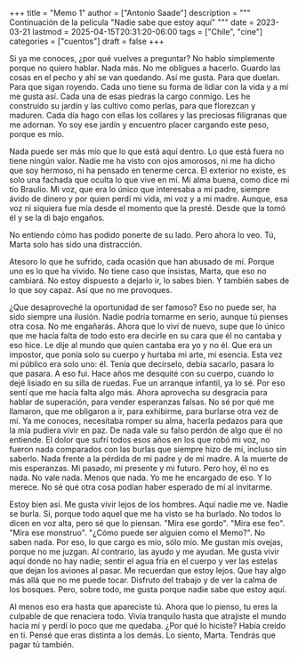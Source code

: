 +++
title = "Memo 1"
author = ["Antonio Saade"]
description = """
  Continuación de la película "Nadie sabe que estoy aquí"
  """
date = 2023-03-21
lastmod = 2025-04-15T20:31:20-06:00
tags = ["Chile", "cine"]
categories = ["cuentos"]
draft = false
+++

Si ya me conoces, ¿por qué vuelves a preguntar? No hablo simplemente porque no quiero hablar. Nada más. No me obligues a hacerlo. Guardo las cosas en el pecho y ahí se van quedando. Así me gusta. Para que duelan. Para que sigan royendo. Cada uno tiene su forma de lidiar con la vida y a mí me gusta así. Cada una de esas piedras la cargo conmigo. Les he construido su jardín y las cultivo como perlas, para que florezcan y maduren. Cada día hago con ellas los collares y las preciosas filigranas que me adornan. Yo soy ese jardín y encuentro placer cargando este peso, porque es mío.

Nada puede ser más mío que lo que está aquí dentro. Lo que está fuera no tiene ningún valor. Nadie me ha visto con ojos amorosos, ni me ha dicho que soy hermoso, ni ha pensado en tenerme cerca. El exterior no existe, es solo una fachada que oculta lo que vive en mí. Mi alma buena, como dice mi tío Braulio. Mi voz, que era lo único que interesaba a mi padre, siempre ávido de dinero y por quien perdí mi vida, mi voz y a mi madre. Aunque, esa voz ni siquiera fue mía desde el momento que la presté. Desde que la tomó él y se la di bajo engaños.

No entiendo cómo has podido ponerte de su lado. Pero ahora lo veo. Tú, Marta solo has sido una distracción.

Atesoro lo que he sufrido, cada ocasión que han abusado de mí. Porque uno es lo que ha vivido. No tiene caso que insistas, Marta, que eso no cambiará. No estoy dispuesto a dejarlo ir, lo sabes bien. Y también sabes de lo que soy capaz. Así que no me provoques.

¿Que desaproveché la oportunidad de ser famoso? Eso no puede ser, ha sido siempre una ilusión. Nadie podría tomarme en serio, aunque tú pienses otra cosa. No me engañarás. Ahora que lo viví de nuevo, supe que lo único que me hacía falta de todo esto era decirle en su cara que él no cantaba y eso hice. Le dije al mundo que quien cantaba era yo y no él. Que era un impostor, que ponía solo su cuerpo y hurtaba mi arte, mi esencia. Esta vez mi público era solo uno: él. Tenía que decírselo, debía sacarlo, pasara lo que pasara. A eso fui. Hace años me desquité con su cuerpo, cuando lo dejé lisiado en su silla de ruedas. Fue un arranque infantil, ya lo sé. Por eso sentí que me hacía falta algo más. Ahora aprovecha su desgracia para hablar de superación, para vender esperanzas falsas. No sé por  qué me llamaron, que me obligaron a ir, para exhibirme, para burlarse otra vez de mí. Ya me conoces, necesitaba romper su alma, hacerla pedazos para que la mía pudiera vivir en paz. De nada vale su falso perdón de algo que él no entiende. El dolor que sufrí todos esos años en los que robó mi voz, no fueron nada comparados con las burlas que siempre hizo de mí, incluso sin saberlo. Nada frente a la pérdida de mi padre y de mi madre. A la muerte de mis esperanzas. Mi pasado, mi presente y mi futuro. Pero hoy, él no es nada. No vale nada. Menos que nada. Yo me he encargado de eso. Y lo merece. No sé qué otra cosa podían haber esperado de mí al invitarme.

Estoy bien así. Me gusta vivir lejos de los hombres. Aquí nadie me ve. Nadie se burla. Sí, porque todo aquel que me ha visto se ha burlado. No todos lo dicen en voz alta, pero sé que lo piensan. "Mira ese gordo". "Mira ese feo". "Mira ese monstruo". "¿Cómo puede ser alguien como el Memo?". No saben nada. Por eso, lo que cargo es mío, sólo mío. Me gustan mis ovejas, porque no me juzgan. Al contrario, las ayudo y me ayudan. Me gusta vivir aquí donde no hay nadie; sentir el agua fría en el cuerpo y ver las estelas que dejan los aviones al pasar. Me recuerdan que estoy lejos. Que hay algo más allá que no me puede tocar. Disfruto del trabajo y de ver la calma de los bosques. Pero, sobre todo, me gusta porque nadie sabe que estoy aquí.

Al menos eso era hasta que apareciste tú. Ahora que lo pienso, tu eres la culpable de que renaciera todo. Vivía tranquilo hasta que atrajiste el mundo hacia mí y perdí lo poco que me quedaba. ¿Por qué lo hiciste? Había creído en ti. Pensé que eras distinta a los demás. Lo siento, Marta. Tendrás que pagar tú también.
